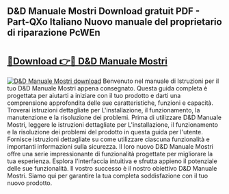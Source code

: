 ## D&D Manuale Mostri Download gratuit PDF - Part-QXo Italiano Nuovo manuale del proprietario di riparazione PcWEn

# <h2><a href="http://dfgsojj.blite.top/?on=D%26D+Manuale+Mostri">🔗Download 👉🔴 D&D Manuale Mostri</a></h2>

[![D&D Manuale Mostri download](https://i.imgur.com/lujVjoI.png)](http://dfgsojj.blite.top/?on=D%26D+Manuale+Mostri)
Benvenuto nel manuale di Istruzioni per il tuo D&D Manuale Mostri appena consegnato. Questa guida completa è progettata per aiutarti a iniziare con il tuo prodotto e darti una comprensione approfondita delle sue caratteristiche, funzioni e capacità. Troverai istruzioni dettagliate per L'installazione, il funzionamento, la manutenzione e la risoluzione dei problemi. Prima di utilizzare D&D Manuale Mostri, leggere le istruzioni dettagliate per L'installazione, il funzionamento e la risoluzione dei problemi del prodotto in questa guida per l'utente. Fornisce istruzioni dettagliate su come utilizzare ciascuna funzionalità e importanti informazioni sulla sicurezza. Il loro nuovo D&D Manuale Mostri offre una serie impressionante di funzionalità progettate per migliorare la tua esperienza. Esplora l'interfaccia intuitiva e sfrutta appieno il potenziale delle sue funzionalità. Il vostro successo è il nostro obiettivo D&D Manuale Mostri. Siamo qui per garantire la tua completa soddisfazione con il tuo nuovo prodotto.
